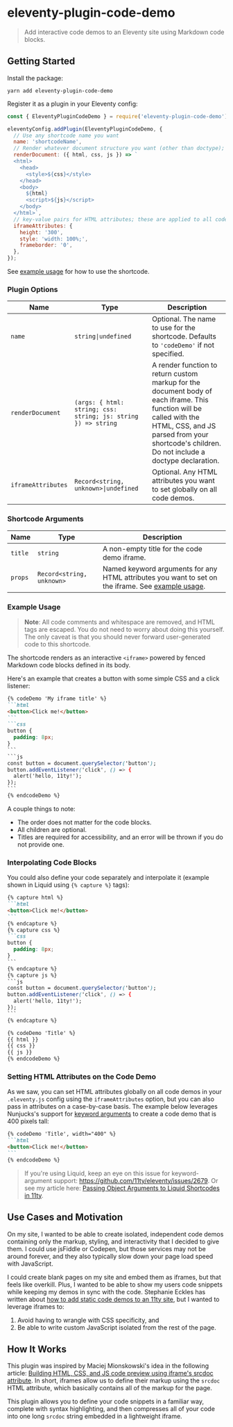 # eleventy-plugin-code-demo

> Add interactive code demos to an Eleventy site using Markdown code blocks.

## Getting Started

Install the package:

```
yarn add eleventy-plugin-code-demo
```

Register it as a plugin in your Eleventy config:

```js
const { EleventyPluginCodeDemo } = require('eleventy-plugin-code-demo');

eleventyConfig.addPlugin(EleventyPluginCodeDemo, {
  // Use any shortcode name you want
  name: 'shortcodeName',
  // Render whatever document structure you want (other than doctype); the HTML, CSS, and JS parsed from the shortcode's body are supplied to this function as an argument, so you can position them wherever you want, or add class names or data-attributes to html/body
  renderDocument: ({ html, css, js }) => `
  <html>
    <head>
      <style>${css}</style>
    </head>
    <body>
      ${html}
      <script>${js}</script>
    </body>
  </html>`,
  // key-value pairs for HTML attributes; these are applied to all code previews
  iframeAttributes: {
    height: '300',
    style: 'width: 100%;',
    frameborder: '0',
  },
});
```

See [example usage](#example-usage) for how to use the shortcode.

### Plugin Options

|Name|Type|Description|
|----|----|-----------|
|`name`|`string\|undefined`|Optional. The name to use for the shortcode. Defaults to `'codeDemo'` if not specified.|
|`renderDocument`|`(args: { html: string; css: string; js: string }) => string`|A render function to return custom markup for the document body of each iframe. This function will be called with the HTML, CSS, and JS parsed from your shortcode's children. Do not include a doctype declaration.|
|`iframeAttributes`|`Record<string, unknown>\|undefined`|Optional. Any HTML attributes you want to set globally on all code demos.|

### Shortcode Arguments

|Name|Type|Description|
|----|----|-----------|
|`title`|`string`|A non-empty title for the code demo iframe.|
|`props`|`Record<string, unknown>`|Named keyword arguments for any HTML attributes you want to set on the iframe. See [example usage](#example-usage).|

### Example Usage

> **Note**: All code comments and whitespace are removed, and HTML tags are escaped. You do not need to worry about doing this yourself. The only caveat is that you should never forward user-generated code to this shortcode.

The shortcode renders as an interactive `<iframe>` powered by fenced Markdown code blocks defined in its body.

Here's an example that creates a button with some simple CSS and a click listener:

````md
{% codeDemo 'My iframe title' %}
```html
<button>Click me!</button>
```
```css
button {
  padding: 8px;
}
```
```js
const button = document.querySelector('button');
button.addEventListener('click', () => {
  alert('hello, 11ty!');
});
```
{% endcodeDemo %}
````

A couple things to note:

- The order does not matter for the code blocks.
- All children are optional.
- Titles are required for accessibility, and an error will be thrown if you do not provide one.

### Interpolating Code Blocks

You could also define your code separately and interpolate it (example shown in Liquid using `{% capture %}` tags):

````md
{% capture html %}
```html
<button>Click me!</button>
```
{% endcapture %}
{% capture css %}
```css
button {
  padding: 8px;
}
```
{% endcapture %}
{% capture js %}
```js
const button = document.querySelector('button');
button.addEventListener('click', () => {
  alert('hello, 11ty!');
});
```
{% endcapture %}

{% codeDemo 'Title' %}
{{ html }}
{{ css }}
{{ js }}
{% endcodeDemo %}
````

### Setting HTML Attributes on the Code Demo

As we saw, you can set HTML attributes globally on all code demos in your `.eleventy.js` config using the `iframeAttributes` option, but you can also pass in attributes on a case-by-case basis. The example below leverages Nunjucks's support for [keyword arguments](https://mozilla.github.io/nunjucks/templating.html#keyword-arguments) to create a code demo that is 400 pixels tall:

````md
{% codeDemo 'Title', width="400" %}
```html
<button>Click me!</button>
```
{% endcodeDemo %}
````

> If you're using Liquid, keep an eye on this issue for keyword-argument support: https://github.com/11ty/eleventy/issues/2679. Or see my article here: [Passing Object Arguments to Liquid Shortcodes in 11ty](https://www.aleksandrhovhannisyan.com/blog/passing-object-arguments-to-liquid-shortcodes-in-11ty/).

## Use Cases and Motivation

On my site, I wanted to be able to create isolated, independent code demos containing only the markup, styling, and interactivity that I decided to give them. I could use jsFiddle or Codepen, but those services may not be around forever, and they also typically slow down your page load speed with JavaScript.

I could create blank pages on my site and embed them as iframes, but that feels like overkill. Plus, I wanted to be able to show my users code snippets while keeping my demos in sync with the code. Stephanie Eckles has written about [how to add static code demos to an 11ty site](https://11ty.rocks/posts/eleventy-templating-static-code-demos/), but I wanted to leverage iframes to:

1. Avoid having to wrangle with CSS specificity, and
2. Be able to write custom JavaScript isolated from the rest of the page.

## How It Works

This plugin was inspired by Maciej Mionskowski's idea in the following article: [Building HTML, CSS, and JS code preview using iframe's srcdoc attribute](https://mionskowski.pl/posts/iframe-code-preview/). In short, iframes allow us to define their markup using the `srcdoc` HTML attribute, which basically contains all of the markup for the page.

This plugin allows you to define your code snippets in a familiar way, complete with syntax highlighting, and then compresses all of your code into one long `srcdoc` string embedded in a lightweight iframe.
